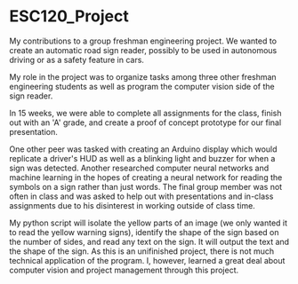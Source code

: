 # ESC120_Project
My contributions to a group freshman engineering project. We wanted to create an automatic road sign reader, possibly to be used in autonomous driving or as a safety feature in cars.

My role in the project was to organize tasks among three other freshman engineering students as well as program the computer vision side of the sign reader. 

In 15 weeks, we were able to complete all assignments for the class, finish out with an 'A' grade, and create a proof of concept prototype for our final presentation. 

One other peer was tasked with creating an Arduino display which would replicate a driver's HUD as well as a blinking light and buzzer for when a sign was detected. Another researched computer neural networks and machine learning in the hopes of creating a neural network for reading the symbols on a sign rather than just words. The final group member was not often in class and was asked to help out with presentations and in-class assignments due to his disinterest in working outside of class time.

My python script will isolate the yellow parts of an image (we only wanted it to read the yellow warning signs), identify the shape of the sign based on the number of sides, and read any text on the sign. It will output the text and the shape of the sign. As this is an unifinished project, there is not much technical application of the program. I, however, learned a great deal about computer vision and project management through this project. 
